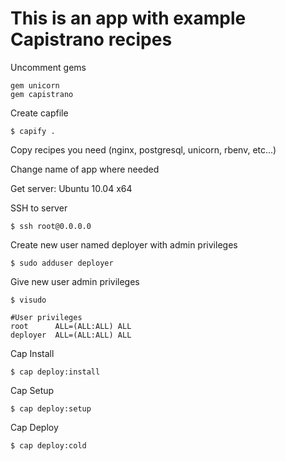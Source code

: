 # This is an app with example Capistrano recipes

Uncomment gems

    gem unicorn
    gem capistrano

Create capfile

    $ capify .

Copy recipes you need (nginx, postgresql, unicorn, rbenv, etc...)

Change name of app where needed

Get server: Ubuntu 10.04 x64

SSH to server

    $ ssh root@0.0.0.0

Create new user named deployer with admin privileges

    $ sudo adduser deployer

Give new user admin privileges

    $ visudo

    #User privileges
    root      ALL=(ALL:ALL) ALL
    deployer  ALL=(ALL:ALL) ALL

Cap Install

    $ cap deploy:install

Cap Setup

    $ cap deploy:setup

Cap Deploy

    $ cap deploy:cold
